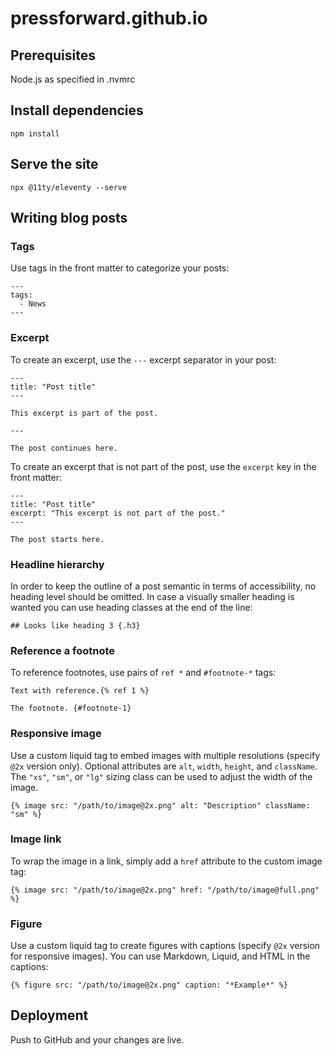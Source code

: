 # pressforward.github.io

## Prerequisites
Node.js as specified in .nvmrc

## Install dependencies
```
npm install
```

## Serve the site
```
npx @11ty/eleventy --serve
```

## Writing blog posts

### Tags
Use tags in the front matter to categorize your posts:
```
---
tags:
  - News
---
```

### Excerpt
To create an excerpt, use the `---` excerpt separator in your post:
```
---
title: "Post title"
---

This excerpt is part of the post.

---

The post continues here.
```

To create an excerpt that is not part of the post, use the `excerpt` key in the front matter:
```
---
title: "Post title"
excerpt: "This excerpt is not part of the post."
---

The post starts here.
```

### Headline hierarchy
In order to keep the outline of a post semantic in terms of accessibility, no heading level should be omitted. In case a visually smaller heading is wanted you can use heading classes at the end of the line:

```
## Looks like heading 3 {.h3}
```

### Reference a footnote
To reference footnotes, use pairs of `ref *` and `#footnote-*` tags:
```
Text with reference.{% ref 1 %}

The footnote. {#footnote-1}
```

### Responsive image
Use a custom liquid tag to embed images with multiple resolutions (specify `@2x` version only). Optional attributes are `alt`, `width`, `height`, and `className`. The `"xs"`, `"sm"`, or `"lg"` sizing class can be used to adjust the width of the image.
```
{% image src: "/path/to/image@2x.png" alt: "Description" className: "sm" %}
```
### Image link
To wrap the image in a link, simply add a `href` attribute to the custom image tag:
```
{% image src: "/path/to/image@2x.png" href: "/path/to/image@full.png" %}
```

### Figure
Use a custom liquid tag to create figures with captions (specify `@2x` version for responsive images). You can use Markdown, Liquid, and HTML in the captions:
```
{% figure src: "/path/to/image@2x.png" caption: "*Example*" %}
```

## Deployment
Push to GitHub and your changes are live.
